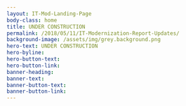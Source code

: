 ```yaml
---
layout: IT-Mod-Landing-Page
body-class: home
title: UNDER CONSTRUCTION
permalink: /2018/05/11/IT-Modernization-Report-Updates/
background-image: /assets/img/grey.background.png
hero-text: UNDER CONSTRUCTION
hero-byline:
hero-button-text: 
hero-button-link: 
banner-heading: 
banner-text: 
banner-button-text: 
banner-button-link: 
---
```

